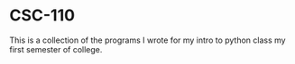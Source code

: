 # CSC-110
This is a collection of the programs I wrote for my intro to python class my first semester of college.
